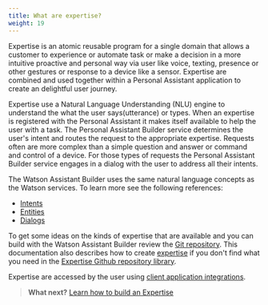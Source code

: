 ```yaml
---
title: What are expertise?
weight: 19
---
```

Expertise is an atomic reusable program for a single domain that allows a customer to experience or automate task or make a decision in a more intuitive proactive and personal way via user like voice, texting, presence or other gestures or response to a device like a sensor. Expertise are combined and used together within a Personal Assistant application to create an delightful user journey.  

Expertise use a Natural Language Understanding (NLU) engine to understand the what the user says(utterance) or types.   When an expertise is registered with the Personal Assistant it makes itself available to help the user with a task. The Personal Assistant Builder service determines the user's intent and routes the request to the appropriate expertise.  Requests often are more complex than a simple question and answer or command and control of a device.  For those types of requests the Personal Assistant Builder service engages in a dialog with the user to address all their intents.

The Watson Assistant Builder uses the same natural language concepts as the Watson services. To learn more see the following references:

*  [Intents](https://www.ibm.com/watson/developercloud/doc/conversation/intents.html)
*  [Entities](https://www.ibm.com/watson/developercloud/doc/conversation/entities.html)
*  [Dialogs](https://www.ibm.com/watson/developercloud/doc/conversation/dialog-build.html)


To get some ideas on the kinds of expertise that are available and you can build with the Watson Assistant Builder review the [Git repository]({{site.baseurl}}/broken_link).  This documentation also describes how to create [expertise]({{site.baseurl}}/expertise/build-expertise/) if you don't find what you need in the [Expertise Github repository library]({{site.baseurl}}/broken_link).

Expertise are accessed by the user using [client application integrations]({{site.baseurl}}/cognitive-application/client-application-integrations/).  

> **What next?** [Learn how to build an Expertise]({{site.baseurl}}/expertise/build-expertise/)
